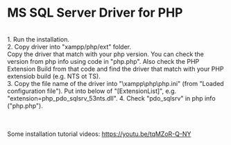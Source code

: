 # MS SQL Server Driver for PHP
</br>
1. Run the installation.</br>
2. Copy driver into "xampp/php/ext" folder. </br>
Copy the driver that match with your php version. 
You can check the version from php info using code in "php.php".
Also check the PHP Extension Build from that code and find the driver that match with your PHP extensiob build (e.g. NTS ot TS).</br>
3. Copy the file name of the driver into "\xampp\php\php.ini" (from "Loaded configuration file").
Put into below of "[ExtensionList]", e.g. "extension=php_pdo_sqlsrv_53nts.dll".
4. Check "pdo_sqlsrv" in php info ("php.php").

</br></br>
Some installation tutorial videos:
https://youtu.be/tqMZoR-Q-NY
